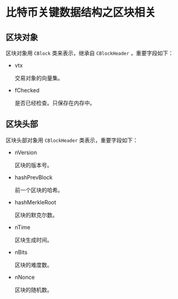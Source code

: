 #   比特币关键数据结构之区块相关

##	区块对象

区块对象用 `CBlock` 类来表示，继承自 `CBlockHeader` ，重要字段如下：

-	vtx

	交易对象的向量集。

-	fChecked

	是否已经检查。只保存在内存中。

##	区块头部

区块头部对象用 `CBlockHeader` 类表示，重要字段如下：

-	nVersion

	区块的版本号。

-	hashPrevBlock

	前一个区块的哈希。

-	hashMerkleRoot

	区块的默克尔数。

-	nTime

	区块生成时间。

-	nBits

	区块的难度数。

-	nNonce

	区块的随机数。

